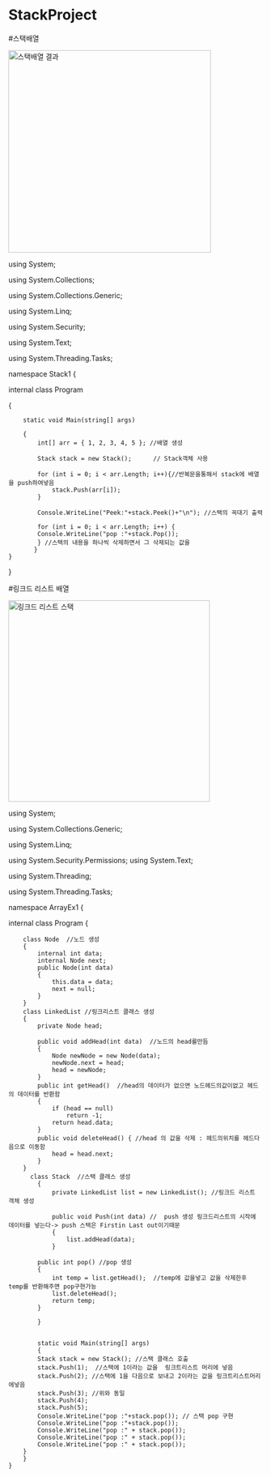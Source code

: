 # StackProject


#스택배열 

<img width="400" alt="스택배열 결과" src="https://user-images.githubusercontent.com/48702154/227792483-badd8051-bcc8-484d-b45f-25c3dbccbc5a.png">

using System;

using System.Collections;

using System.Collections.Generic;

using System.Linq;

using System.Security;

using System.Text;

using System.Threading.Tasks;

namespace Stack1
{
 
 internal class Program
 
  {
    
        static void Main(string[] args)
        
        {
            int[] arr = { 1, 2, 3, 4, 5 }; //배열 생성
            
            Stack stack = new Stack();      // Stack객체 사용
            
            for (int i = 0; i < arr.Length; i++){//반복문을통해서 stack에 배열을 push하여넣음
                stack.Push(arr[i]);
            }
            
            Console.WriteLine("Peek:"+stack.Peek()+"\n"); //스택의 꼭대기 출력
            
            for (int i = 0; i < arr.Length; i++) {
            Console.WriteLine("pop :"+stack.Pop()); 
            } //스택의 내용을 하나씩 삭제하면서 그 삭제되는 값을 
           }
    }
}



#링크드 리스트 배열

<img width="398" alt="링크드 리스트 스택" src="https://user-images.githubusercontent.com/48702154/227792435-1bee519c-af6f-4440-ac60-fc2d87042d39.png">

using System;

using System.Collections.Generic;

using System.Linq;

using System.Security.Permissions;
using System.Text;

using System.Threading;

using System.Threading.Tasks;

namespace ArrayEx1
{
   
   internal class Program
    {

        class Node  //노드 생성
        {
            internal int data;
            internal Node next;
            public Node(int data)
            {
                this.data = data;
                next = null;
            }
        }
        class LinkedList //링크리스트 클래스 생성
        {
            private Node head;

            public void addHead(int data)  //노드의 head를만듬
            {
                Node newNode = new Node(data);
                newNode.next = head;
                head = newNode;
            }
            public int getHead()  //head의 데이터가 없으면 노드헤드의값이없고 헤드의 데이터를 반환함
            {
                if (head == null)
                    return -1;
                return head.data;
            }
            public void deleteHead() { //head 의 값을 삭제 : 헤드의위치를 헤드다음으로 이동함
                head = head.next;
            }
        }
          class Stack  //스택 클래스 생성
            {
                private LinkedList list = new LinkedList(); //링크드 리스트 객체 생성

                public void Push(int data) //  push 생성 링크드리스트의 시작에 데이터를 넣는다-> push 스택은 Firstin Last out이기때문
                {
                    list.addHead(data);
                }

            public int pop() //pop 생성
            {
                int temp = list.getHead();  //temp에 값을넣고 값을 삭제한후 temp를 반환해주면 pop구현가능
                list.deleteHead();
                return temp;
            }

            }
        

            static void Main(string[] args)
            {
            Stack stack = new Stack(); //스택 클래스 호출
            stack.Push(1);  //스택에 1이라는 값을  링크트리스트 머리에 넣음
            stack.Push(2); //스택에 1을 다음으로 보내고 2이라는 값을 링크트리스트머리에넣음
            stack.Push(3); //위와 동일
            stack.Push(4);
            stack.Push(5);
            Console.WriteLine("pop :"+stack.pop()); // 스택 pop 구현 
            Console.WriteLine("pop :"+stack.pop());
            Console.WriteLine("pop :" + stack.pop());
            Console.WriteLine("pop :" + stack.pop());
            Console.WriteLine("pop :" + stack.pop());
        }
        }
    }


